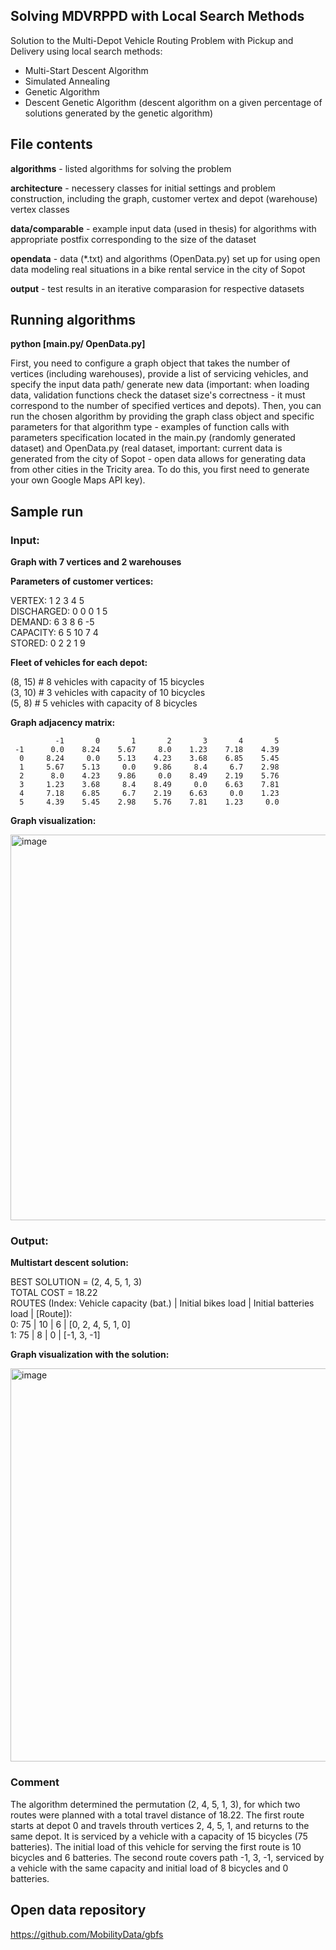 ## Solving MDVRPPD with Local Search Methods

Solution to the Multi-Depot Vehicle Routing Problem with Pickup and Delivery using local search methods:
* Multi-Start Descent Algorithm
* Simulated Annealing
* Genetic Algorithm
* Descent Genetic Algorithm (descent algorithm on a given percentage of solutions generated by the genetic algorithm)

## File contents

**algorithms** - listed algorithms for solving the problem

**architecture** - necessery classes for initial settings and problem construction, including the graph, customer vertex and depot (warehouse) vertex classes

**data/comparable** - example input data (used in thesis) for algorithms with appropriate postfix corresponding to the size of the dataset

**opendata** - data (*.txt) and algorithms (OpenData.py) set up for using open data modeling real situations in a bike rental service in the city of Sopot

**output** - test results in an iterative comparasion for respective datasets

## Running algorithms

**python [main.py/ OpenData.py]**

First, you need to configure a graph object that takes the number of vertices (including warehouses), provide a list of servicing vehicles, and specify the input data path/ generate new data (important: when loading data, validation functions check the dataset size's correctness - it must correspond to the number of specified vertices and depots). Then, you can run the chosen algorithm by providing the graph class object and specific parameters for that algorithm type - examples of function calls with parameters specification located in the main.py (randomly generated dataset) and OpenData.py (real dataset, important: current data is generated from the city of Sopot - open data allows for generating data from other cities in the Tricity area. To do this, you first need to generate your own Google Maps API key). 

## Sample run
### Input:

**Graph with 7 vertices and 2 warehouses**

**Parameters of customer vertices:**

VERTEX:     1  2  3  4  5<br>
DISCHARGED: 0  0  0  1  5<br>
DEMAND:     6  3  8  6 -5<br>
CAPACITY:   6  5 10  7  4<br>
STORED:     0  2  2  1  9<br>


**Fleet of vehicles for each depot:**

(8, 15)  # 8 vehicles with capacity of 15 bicycles<br>
(3, 10)  # 3 vehicles with capacity of 10 bicycles<br>
(5, 8)  # 5 vehicles with capacity of 8 bicycles<br>


**Graph adjacency matrix:**

              -1       0       1       2       3       4       5 
     -1      0.0    8.24    5.67     8.0    1.23    7.18    4.39
      0     8.24     0.0    5.13    4.23    3.68    6.85    5.45
      1     5.67    5.13     0.0    9.86     8.4     6.7    2.98
      2      8.0    4.23    9.86     0.0    8.49    2.19    5.76
      3     1.23    3.68     8.4    8.49     0.0    6.63    7.81
      4     7.18    6.85     6.7    2.19    6.63     0.0    1.23
      5     4.39    5.45    2.98    5.76    7.81    1.23     0.0

**Graph visualization:**

<img width="617" alt="image" src="https://github.com/motylele/VRP/assets/84865240/fe11f98d-8ee8-48ce-bddc-4496e488bc11">

### Output:

**Multistart descent solution:**

BEST SOLUTION =  (2, 4, 5, 1, 3)<br>
TOTAL COST = 18.22<br>
ROUTES (Index: Vehicle capacity (bat.) | Initial bikes load | Initial batteries load | [Route]):<br>
  0:    75 |    10 |     6 | [0, 2, 4, 5, 1, 0]<br>
  1:    75 |     8 |     0 | [-1, 3, -1]<br>

**Graph visualization with the solution:**

<img width="629" alt="image" src="https://github.com/motylele/VRP/assets/84865240/4ddd087a-6dfa-4cfb-9adc-f531c93cfb27">

### Comment
The algorithm determined the permutation (2, 4, 5, 1, 3), for which two routes were planned with a total travel distance of 18.22. The first route starts at depot 0 and travels throuth vertices 2, 4, 5, 1, and returns to the same depot. It is serviced by a vehicle with a capacity of 15 bicycles (75 batteries). The initial load of this vehicle for serving the first route is 10 bicycles and 6 batteries. The second route covers path -1, 3, -1, serviced by a vehicle with the same capacity and initial load of 8 bicycles and 0 batteries.

## Open data repository
https://github.com/MobilityData/gbfs

